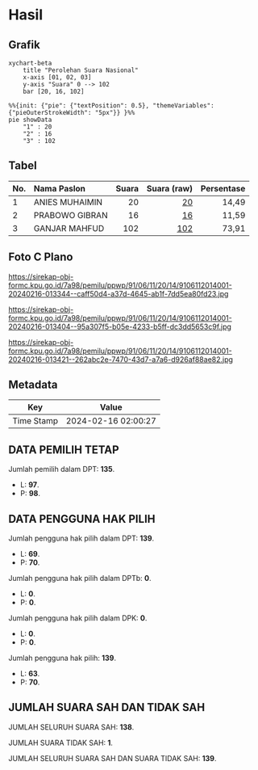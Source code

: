 # Hasil

## Grafik

```mermaid
xychart-beta
    title "Perolehan Suara Nasional"
    x-axis [01, 02, 03]
    y-axis "Suara" 0 --> 102
    bar [20, 16, 102]
```

```mermaid
%%{init: {"pie": {"textPosition": 0.5}, "themeVariables": {"pieOuterStrokeWidth": "5px"}} }%%
pie showData
    "1" : 20
    "2" : 16
    "3" : 102
```

## Tabel

| No. | Nama Paslon    | Suara | Suara (raw) | Persentase |
|:--- |:-------------- | -----:| -----------:| ----------:|
| 1   | ANIES MUHAIMIN | 20    | [20][p-1]   | 14,49      |
| 2   | PRABOWO GIBRAN | 16    | [16][p-2]   | 11,59      |
| 3   | GANJAR MAHFUD  | 102   | [102][p-3]  | 73,91      |


[p-1]: https://github.com/gigit-pemilu/pemilu-2024/blob/main/pilpres/hitung-suara/sub/91-papua/sub/06-biak-numfor/sub/11-yendidori/sub/2014-waroi/sub/001-tps/sub/paslon-1.txt
[p-2]: https://github.com/gigit-pemilu/pemilu-2024/blob/main/pilpres/hitung-suara/sub/91-papua/sub/06-biak-numfor/sub/11-yendidori/sub/2014-waroi/sub/001-tps/sub/paslon-2.txt
[p-3]: https://github.com/gigit-pemilu/pemilu-2024/blob/main/pilpres/hitung-suara/sub/91-papua/sub/06-biak-numfor/sub/11-yendidori/sub/2014-waroi/sub/001-tps/sub/paslon-3.txt

## Foto C Plano

https://sirekap-obj-formc.kpu.go.id/7a98/pemilu/ppwp/91/06/11/20/14/9106112014001-20240216-013344--caff50d4-a37d-4645-ab1f-7dd5ea80fd23.jpg

https://sirekap-obj-formc.kpu.go.id/7a98/pemilu/ppwp/91/06/11/20/14/9106112014001-20240216-013404--95a307f5-b05e-4233-b5ff-dc3dd5653c9f.jpg

https://sirekap-obj-formc.kpu.go.id/7a98/pemilu/ppwp/91/06/11/20/14/9106112014001-20240216-013421--262abc2e-7470-43d7-a7a6-d926af88ae82.jpg


## Metadata

| Key        | Value               |
| ---------- | ------------------- |
| Time Stamp | 2024-02-16 02:00:27 |


## DATA PEMILIH TETAP

Jumlah pemilih dalam DPT: **135**.
 * L: **97**.
 * P: **98**.

## DATA PENGGUNA HAK PILIH

Jumlah pengguna hak pilih dalam DPT: **139**.
 * L: **69**.
 * P: **70**.

Jumlah pengguna hak pilih dalam DPTb: **0**.
 * L: **0**.
 * P: **0**.

Jumlah pengguna hak pilih dalam DPK: **0**.
 * L: **0**.
 * P: **0**.

Jumlah pengguna hak pilih: **139**.
 * L: **63**.
 * P: **70**.

## JUMLAH SUARA SAH DAN TIDAK SAH

JUMLAH SELURUH SUARA SAH: **138**.

JUMLAH SUARA TIDAK SAH: **1**.

JUMLAH SELURUH SUARA SAH DAN SUARA TIDAK SAH: **139**.


